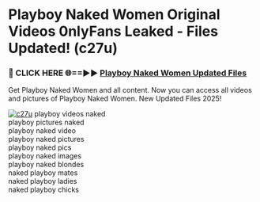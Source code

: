 # Playboy Naked Women Original Videos 0nlyFans Leaked - Files Updated! (c27u)

<h3>🔴 CLICK HERE 🌐==►► <a href="https://tinyurl.com/yckcrads" rel="nofollow">Playboy Naked Women Updated Files</a></h3>

Get Playboy Naked Women and all content. Now you can access all videos and pictures of Playboy Naked Women. New Updated Files 2025!

[![c27u](https://i.imgur.com/hpKpOFt.gif)](https://tinyurl.com/yckcrads)
playboy videos naked<br>
playboy pictures naked<br>
playboy naked video<br>
playboy naked pictures<br>
playboy naked pics<br>
playboy naked images<br>
playboy naked blondes<br>
naked playboy mates<br>
naked playboy ladies<br>
naked playboy chicks